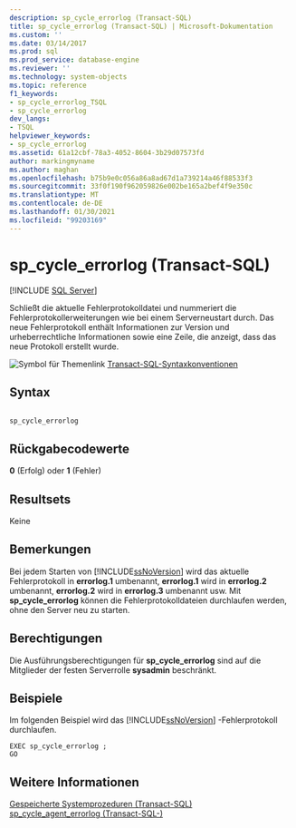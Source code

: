 ```yaml
---
description: sp_cycle_errorlog (Transact-SQL)
title: sp_cycle_errorlog (Transact-SQL) | Microsoft-Dokumentation
ms.custom: ''
ms.date: 03/14/2017
ms.prod: sql
ms.prod_service: database-engine
ms.reviewer: ''
ms.technology: system-objects
ms.topic: reference
f1_keywords:
- sp_cycle_errorlog_TSQL
- sp_cycle_errorlog
dev_langs:
- TSQL
helpviewer_keywords:
- sp_cycle_errorlog
ms.assetid: 61a12cbf-78a3-4052-8604-3b29d07573fd
author: markingmyname
ms.author: maghan
ms.openlocfilehash: b75b9e0c056a86a8ad67d1a739214a46f88533f3
ms.sourcegitcommit: 33f0f190f962059826e002be165a2bef4f9e350c
ms.translationtype: MT
ms.contentlocale: de-DE
ms.lasthandoff: 01/30/2021
ms.locfileid: "99203169"
---
```

# <a name="sp_cycle_errorlog-transact-sql"></a>sp_cycle_errorlog (Transact-SQL)
[!INCLUDE [SQL Server](../../includes/applies-to-version/sqlserver.md)]

  Schließt die aktuelle Fehlerprotokolldatei und nummeriert die Fehlerprotokollerweiterungen wie bei einem Serverneustart durch. Das neue Fehlerprotokoll enthält Informationen zur Version und urheberrechtliche Informationen sowie eine Zeile, die anzeigt, dass das neue Protokoll erstellt wurde.  
  
 ![Symbol für Themenlink](../../database-engine/configure-windows/media/topic-link.gif "Symbol für Themenlink") [Transact-SQL-Syntaxkonventionen](../../t-sql/language-elements/transact-sql-syntax-conventions-transact-sql.md)  
  
## <a name="syntax"></a>Syntax  
  
```  
  
sp_cycle_errorlog  
```  
  
## <a name="return-code-values"></a>Rückgabecodewerte  
 **0** (Erfolg) oder **1** (Fehler)  
  
## <a name="result-sets"></a>Resultsets  
 Keine  
  
## <a name="remarks"></a>Bemerkungen  
 Bei jedem Starten von [!INCLUDE[ssNoVersion](../../includes/ssnoversion-md.md)] wird das aktuelle Fehlerprotokoll in **errorlog.1** umbenannt, **errorlog.1** wird in **errorlog.2** umbenannt, **errorlog.2** wird in **errorlog.3** umbenannt usw. Mit **sp_cycle_errorlog** können die Fehlerprotokolldateien durchlaufen werden, ohne den Server neu zu starten.  
  
## <a name="permissions"></a>Berechtigungen  
 Die Ausführungsberechtigungen für **sp_cycle_errorlog** sind auf die Mitglieder der festen Serverrolle **sysadmin** beschränkt.  
  
## <a name="examples"></a>Beispiele  
 Im folgenden Beispiel wird das [!INCLUDE[ssNoVersion](../../includes/ssnoversion-md.md)] -Fehlerprotokoll durchlaufen.  
  
```  
EXEC sp_cycle_errorlog ;  
GO  
```  
  
## <a name="see-also"></a>Weitere Informationen  
 [Gespeicherte Systemprozeduren &#40;Transact-SQL&#41;](../../relational-databases/system-stored-procedures/system-stored-procedures-transact-sql.md)   
 [sp_cycle_agent_errorlog &#40;Transact-SQL-&#41;](../../relational-databases/system-stored-procedures/sp-cycle-agent-errorlog-transact-sql.md)  
  
  
